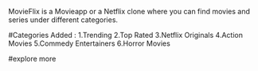 MovieFlix is a Movieapp or a Netflix clone where you can find movies and series under different categories.

#Categories Added :
1.Trending
2.Top Rated
3.Netflix Originals
4.Action Movies
5.Commedy Entertainers
6.Horror Movies


#explore more 